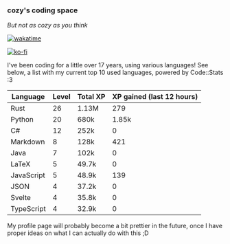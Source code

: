 ### cozy's coding space
*But not as cozy as you think*

[![wakatime](https://wakatime.com/badge/user/c0ba07bb-3421-41be-bd1a-d611e670f250.svg)](https://wakatime.com/@c0ba07bb-3421-41be-bd1a-d611e670f250)

[![ko-fi](https://ko-fi.com/img/githubbutton_sm.svg)](https://ko-fi.com/J3J75ITL4)

I've been coding for a little over 17 years, using various languages! See below, a list with my current top 10 used languages, powered by Code::Stats :3
    
| Language | Level | Total XP | XP gained (last 12 hours) |
| --- | --- | --- | --- |
| Rust | 26 | 1.13M | 279 |
| Python | 20 | 680k | 1.85k |
| C# | 12 | 252k | 0 |
| Markdown | 8 | 128k | 421 |
| Java | 7 | 102k | 0 |
| LaTeX | 5 | 49.7k | 0 |
| JavaScript | 5 | 48.9k | 139 |
| JSON | 4 | 37.2k | 0 |
| Svelte | 4 | 35.8k | 0 |
| TypeScript | 4 | 32.9k | 0 |
    
My profile page will probably become a bit prettier in the future, once I have proper ideas on what I can actually do with this ;D